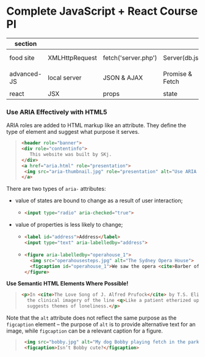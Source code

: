 # Complete JavaScript + React Course PI


|    section   |                |                     |                 |             |            |
|--------------|----------------|---------------------|-----------------|-------------|------------|
| food site    | XMLHttpRequest | fetch('server.php') | Server(db.json) | Web Storage |   Babel    |
|              |                |                     |                 |             |            |
| advanced-JS  |  local server  |     JSON & AJAX     | Promise & Fetch |   webpack   |   Error    |
|              |                |                     |                 |             |            |
|    react     |       JSX      |      props          |   state         |   hooks     |   Redux    |

### Use ARIA Effectively with HTML5 

ARIA roles are added to HTML markup like an attribute. They define the type of element and suggest what purpose it serves. 
> ```html
> <header role="banner">
> <div role="contentinfo">
>    This website was built by SKj.
> </div>
> <a href="aria.html" role="presentation">
>  <img src="aria-thumbnail.jpg" role="presentation" alt="Use ARIA effectively">
> </a>
>```

There are two types of ``aria-`` attributes:
+ value of states are bound to change as a result of user interaction;
  - ```html
    <input type="radio" aria-checked="true">
    ```
+ value of properties is less likely to change;
  - ```html
    <label id="address">Address</label>
    <input type="text" aria-labelledby="address">
    ```  
  - ```html  
    <figure aria-labelledby="operahouse_1">
      <img src="operahousesteps.jpg" alt="The Sydney Opera House">
      <figcaption id="operahouse_1">We saw the opera <cite>Barber of Seville</cite> here!</figcaption>
    </figure>  
    ```  
  
**Use Semantic HTML Elements Where Possible!**
> ```html
> <p>In <cite>The Love Song of J. Alfred Prufock</cite> by T.S. Eliot, 
>   the clinical imagery of the line <q>Like a patient etherized upon a table</q>
>   suggests themes of loneliness.</p>
>```  
  
 Note that the ``alt`` attribute does not reflect the same purpose as the ``figcaption`` element – the purpose of ``alt`` is to provide alternative text for an image, while ``figcaption`` can be a relevant caption for a figure.  
> ```html
>  <img src="bobby.jpg" alt="My dog Bobby playing fetch in the park">
>  <figcaption>Isn’t Bobby cute?</figcaption>  
> ```
  
  
